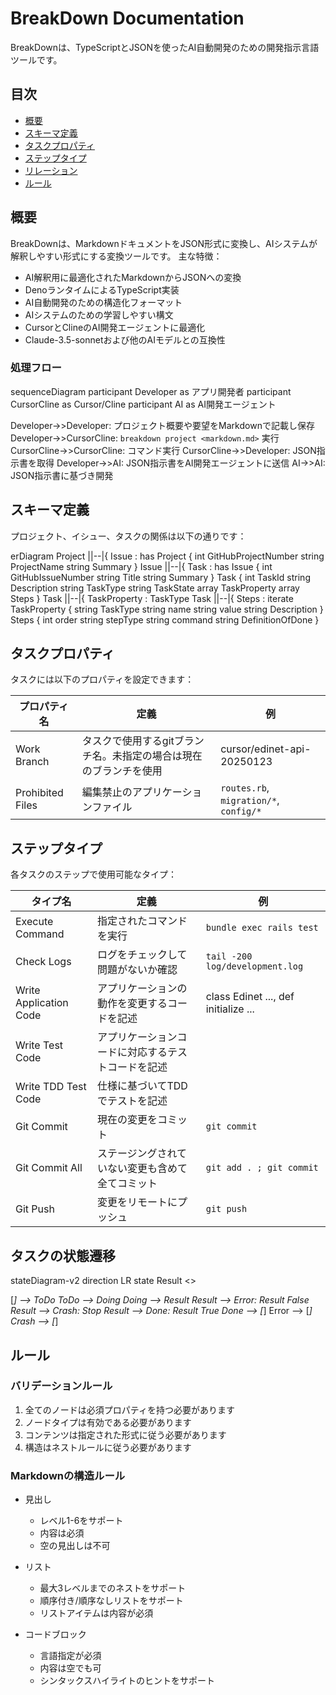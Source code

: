 # BreakDown Documentation

BreakDownは、TypeScriptとJSONを使ったAI自動開発のための開発指示言語ツールです。

## 目次

- [概要](#概要)
- [スキーマ定義](#スキーマ定義)
- [タスクプロパティ](#タスクプロパティ)
- [ステップタイプ](#ステップタイプ)
- [リレーション](#リレーション)
- [ルール](#ルール)

## 概要

BreakDownは、MarkdownドキュメントをJSON形式に変換し、AIシステムが解釈しやすい形式にする変換ツールです。
主な特徴：

- AI解釈用に最適化されたMarkdownからJSONへの変換
- DenoランタイムによるTypeScript実装
- AI自動開発のための構造化フォーマット
- AIシステムのための学習しやすい構文
- CursorとClineのAI開発エージェントに最適化
- Claude-3.5-sonnetおよび他のAIモデルとの互換性

### 処理フロー

<div class="mermaid">
sequenceDiagram
  participant Developer as アプリ開発者
  participant CursorCline as Cursor/Cline
  participant AI as AI開発エージェント

  Developer->>Developer: プロジェクト概要や要望をMarkdownで記載し保存
  Developer->>CursorCline: `breakdown project <markdown.md>` 実行
  CursorCline->>CursorCline: コマンド実行
  CursorCline->>Developer: JSON指示書を取得
  Developer->>AI: JSON指示書をAI開発エージェントに送信
  AI->>AI: JSON指示書に基づき開発
</div>

## スキーマ定義

プロジェクト、イシュー、タスクの関係は以下の通りです：

<div class="mermaid">
erDiagram
  Project ||--|{ Issue : has
  Project {
    int GitHubProjectNumber
    string ProjectName
    string Summary
  }
  Issue ||--|{ Task : has
  Issue {
    int GitHubIssueNumber
    string Title
    string Summary
  }
  Task {
    int TaskId
    string Description
    string TaskType
    string TaskState
    array TaskProperty
    array Steps
  }
  Task ||--|{ TaskProperty : TaskType
  Task ||--|{ Steps : iterate
  TaskProperty {
    string TaskType
    string name
    string value
    string Description
  }
  Steps {
    int order
    string stepType
    string command
    string DefinitionOfDone
  }
</div>

## タスクプロパティ

タスクには以下のプロパティを設定できます：

|プロパティ名| 定義| 例|
|---|---|---|
|Work Branch| タスクで使用するgitブランチ名。未指定の場合は現在のブランチを使用| cursor/edinet-api-20250123|
|Prohibited Files| 編集禁止のアプリケーションファイル| `routes.rb`, `migration/*`, `config/*` |

## ステップタイプ

各タスクのステップで使用可能なタイプ：

|タイプ名| 定義| 例|
|---|---|---|
|Execute Command| 指定されたコマンドを実行| `bundle exec rails test` |
|Check Logs| ログをチェックして問題がないか確認| `tail -200 log/development.log` |
|Write Application Code| アプリケーションの動作を変更するコードを記述| class Edinet ..., def initialize ...|
|Write Test Code| アプリケーションコードに対応するテストコードを記述||
|Write TDD Test Code| 仕様に基づいてTDDでテストを記述||
|Git Commit| 現在の変更をコミット| `git commit` |
|Git Commit All| ステージングされていない変更も含めて全てコミット| `git add . ; git commit` |
|Git Push| 変更をリモートにプッシュ| `git push` |

## タスクの状態遷移

<div class="mermaid">
stateDiagram-v2
direction LR
  state Result <<choice>>

  [*] --> ToDo
  ToDo --> Doing
  Doing --> Result
  Result --> Error: Result False
  Result --> Crash: Stop
  Result --> Done: Result True
  Done --> [*]
  Error --> [*]
  Crash --> [*]
</div>

## ルール

### バリデーションルール

1. 全てのノードは必須プロパティを持つ必要があります
2. ノードタイプは有効である必要があります
3. コンテンツは指定された形式に従う必要があります
4. 構造はネストルールに従う必要があります

### Markdownの構造ルール

- 見出し
  - レベル1-6をサポート
  - 内容は必須
  - 空の見出しは不可

- リスト
  - 最大3レベルまでのネストをサポート
  - 順序付き/順序なしリストをサポート
  - リストアイテムは内容が必須

- コードブロック
  - 言語指定が必須
  - 内容は空でも可
  - シンタックスハイライトのヒントをサポート 
